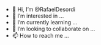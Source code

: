 - 👋 Hi, I’m @RafaelDesordi
- 👀 I’m interested in ...
- 🌱 I’m currently learning ...
- 💞️ I’m looking to collaborate on ...
- 📫 How to reach me ...

<!---
RafaelDesordi/RafaelDesordi is a ✨ special ✨ repository because its `README.md` (this file) appears on your GitHub profile.
You can click the Preview link to take a look at your changes.
--->
